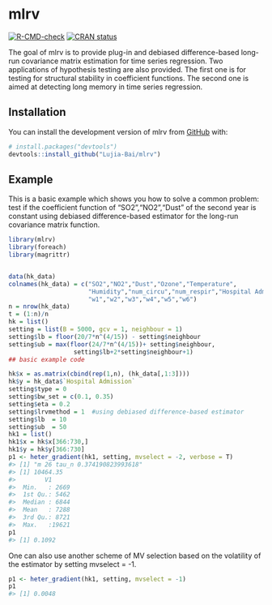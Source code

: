 
<!-- README.md is generated from README.Rmd. Please edit that file -->

# mlrv

<!-- badges: start -->

[![R-CMD-check](https://github.com/Lujia-Bai/mlrv/actions/workflows/R-CMD-check.yaml/badge.svg)](https://github.com/Lujia-Bai/mlrv/actions/workflows/R-CMD-check.yaml)
[![CRAN
status](https://www.r-pkg.org/badges/version/mlrv)](https://CRAN.R-project.org/package=mlrv)
<!-- badges: end -->

The goal of mlrv is to provide plug-in and debiased difference-based
long-run covariance matrix estimation for time series regression. Two
applications of hypothesis testing are also provided. The first one is
for testing for structural stability in coefficient functions. The
second one is aimed at detecting long memory in time series regression.

## Installation

You can install the development version of mlrv from
[GitHub](https://github.com/) with:

``` r
# install.packages("devtools")
devtools::install_github("Lujia-Bai/mlrv")
```

## Example

This is a basic example which shows you how to solve a common problem:
test if the coefficient function of “SO2”,“NO2”,“Dust” of the second
year is constant using debiased difference-based estimator for the
long-run covariance matrix function.

``` r
library(mlrv)
library(foreach)
library(magrittr)


data(hk_data)
colnames(hk_data) = c("SO2","NO2","Dust","Ozone","Temperature",
                      "Humidity","num_circu","num_respir","Hospital Admission",
                      "w1","w2","w3","w4","w5","w6")
n = nrow(hk_data)
t = (1:n)/n
hk = list()
setting = list(B = 5000, gcv = 1, neighbour = 1)
setting$lb = floor(20/7*n^(4/15)) - setting$neighbour 
setting$ub = max(floor(24/7*n^(4/15))+ setting$neighbour,             
                  setting$lb+2*setting$neighbour+1)
## basic example code
```

``` r
hk$x = as.matrix(cbind(rep(1,n), (hk_data[,1:3])))
hk$y = hk_data$`Hospital Admission`
setting$type = 0
setting$bw_set = c(0.1, 0.35)
setting$eta = 0.2
setting$lrvmethod = 1  #using debiased difference-based estimator
setting$lb  = 10
setting$ub  = 50
hk1 = list()
hk1$x = hk$x[366:730,]
hk1$y = hk$y[366:730]
p1 <- heter_gradient(hk1, setting, mvselect = -2, verbose = T)
#> [1] "m 26 tau_n 0.374190823993618"
#> [1] 10464.35
#>        V1       
#>  Min.   : 2669  
#>  1st Qu.: 5462  
#>  Median : 6844  
#>  Mean   : 7288  
#>  3rd Qu.: 8721  
#>  Max.   :19621
p1
#> [1] 0.1092
```

One can also use another scheme of MV selection based on the volatility
of the estimator by setting mvselect = -1.

``` r
p1 <- heter_gradient(hk1, setting, mvselect = -1)
p1
#> [1] 0.0048
```
